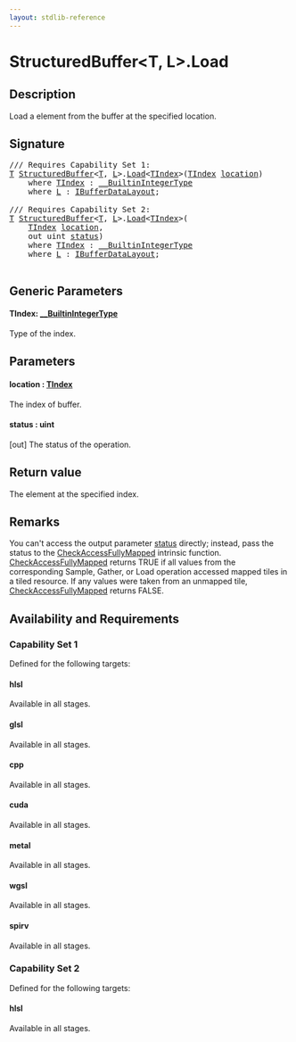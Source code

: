 ```yaml
---
layout: stdlib-reference
---
```


# StructuredBuffer\<T, L\>\.Load

## Description

Load a element from the buffer at the specified location.



## Signature 

<pre>
/// Requires Capability Set 1:
<a href="index.md#typeparam-T" class="code_type">T</a> <a href="index.md" class="code_type">StructuredBuffer</a>&lt;<a href="index.md#typeparam-T" class="code_type">T</a>, <a href="index.md#typeparam-L" class="code_type">L</a>&gt;.<a href="load-0.md">Load</a>&lt;<a href="load-0.md#typeparam-TIndex" class="code_type">TIndex</a>&gt;(<a href="load-0.md#typeparam-TIndex" class="code_type">TIndex</a> <a href="load-0.md#decl-location" class="code_param">location</a>)
    <span class='code_keyword'>where</span> <a href="load-0.md#typeparam-TIndex" class="code_type">TIndex</a> : <a href="../../interfaces/0_builtinintegertype-029g/index.md" class="code_type">__BuiltinIntegerType</a>
    <span class='code_keyword'>where</span> <a href="index.md#typeparam-L" class="code_type">L</a> : <a href="../../interfaces/ibufferdatalayout-017b/index.md" class="code_type">IBufferDataLayout</a>;

/// Requires Capability Set 2:
<a href="index.md#typeparam-T" class="code_type">T</a> <a href="index.md" class="code_type">StructuredBuffer</a>&lt;<a href="index.md#typeparam-T" class="code_type">T</a>, <a href="index.md#typeparam-L" class="code_type">L</a>&gt;.<a href="load-0.md">Load</a>&lt;<a href="load-0.md#typeparam-TIndex" class="code_type">TIndex</a>&gt;(
    <a href="load-0.md#typeparam-TIndex" class="code_type">TIndex</a> <a href="load-0.md#decl-location" class="code_param">location</a>,
    <span class="code_keyword">out</span> <span class="code_keyword">uint</span> <a href="load-0.md#decl-status" class="code_param">status</a>)
    <span class='code_keyword'>where</span> <a href="load-0.md#typeparam-TIndex" class="code_type">TIndex</a> : <a href="../../interfaces/0_builtinintegertype-029g/index.md" class="code_type">__BuiltinIntegerType</a>
    <span class='code_keyword'>where</span> <a href="index.md#typeparam-L" class="code_type">L</a> : <a href="../../interfaces/ibufferdatalayout-017b/index.md" class="code_type">IBufferDataLayout</a>;

</pre>

## Generic Parameters

####  <a id="typeparam-TIndex"></a>TIndex: [\_\_BuiltinIntegerType](../../interfaces/0_builtinintegertype-029g/index.md)
Type of the index.


## Parameters

####  <a id="decl-location"></a>location  : [TIndex](load-0.md#typeparam-TIndex)
The index of buffer.

####  <a id="decl-status"></a>status  : uint
\[out\] The status of the operation.


## Return value
The element at the specified index.


## Remarks

You can't access the output parameter <span class='code'><a href="load-0.md#decl-status" class="code_param">status</a></span> directly; instead,
pass the status to the <span class='code'><a href="../../global-decls/checkaccessfullymapped-05bg.md">CheckAccessFullyMapped</a></span> intrinsic function.
<span class='code'><a href="../../global-decls/checkaccessfullymapped-05bg.md">CheckAccessFullyMapped</a></span> returns TRUE if all values from the corresponding Sample,
Gather, or Load operation accessed mapped tiles in a tiled resource.
If any values were taken from an unmapped tile, <span class='code'><a href="../../global-decls/checkaccessfullymapped-05bg.md">CheckAccessFullyMapped</a></span> returns FALSE.


## Availability and Requirements

### Capability Set 1

Defined for the following targets:

#### hlsl
Available in all stages.

#### glsl
Available in all stages.

#### cpp
Available in all stages.

#### cuda
Available in all stages.

#### metal
Available in all stages.

#### wgsl
Available in all stages.

#### spirv
Available in all stages.


### Capability Set 2

Defined for the following targets:

#### hlsl
Available in all stages.




<script>
// Fix .md links to .html when on ReadTheDocs
if (window.location.hostname.includes('readthedocs') || 
    window.location.hostname.includes('rtfd.io')) {
  document.addEventListener('DOMContentLoaded', function() {
    const links = document.querySelectorAll('a');
    links.forEach(link => {
      const href = link.getAttribute('href');
      if (href && href.includes('.md')) {
        // This regex will handle .md links with or without fragment identifiers or query parameters
        link.href = link.href.replace(/(.+)\.md(#[^?]*)?(\?.*)?$/, '$1.html$2$3');
      }
    });
  });
}
</script>
